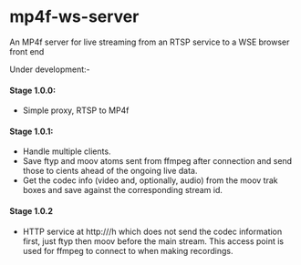 # mp4f-ws-server
An MP4f server for live streaming from an RTSP service to a WSE browser front end

Under development:-

#### Stage 1.0.0: 
* Simple proxy, RTSP to MP4f


#### Stage 1.0.1:
* Handle multiple clients.
* Save ftyp and moov atoms sent from ffmpeg after connection and send those to cients ahead of the ongoing live data.
* Get the codec info (video and, optionally, audio) from the moov trak boxes and save against the corresponding stream id. 

#### Stage 1.0.2
* HTTP service at http://<base address>/h which does not send the codec information first, just ftyp then moov before the main stream. This access point is used for ffmpeg to connect to when making recordings.
